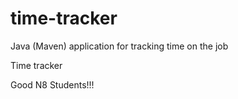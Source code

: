# time-tracker
Java (Maven) application for tracking time on the job

Time tracker

Good N8 Students!!!
